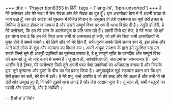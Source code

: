 +++
title = 'Prayer bpn8353 in हिंदी'
tags = ['lang-hi', 'bpn-unsorted']
+++
हे मेरे परमेश्वर और मेरे नाथ! मैं तेरा सेवक और तेरे सेवक का पुत्र हूँ। इस अरुणोदय बेला में मैं अपनी शय्या से जाग उठा हूँ, जब तेरे आदेश की पुस्तक में विहित विधान के अनुसार ही तेरी एकमेवता का सूर्य तेरी इच्छा के क्षितिज से प्रकट होकर जगमगाया है और उसने सम्पूर्ण विश्व पर अपनी आभा बिखेर दी है।
स्तुति हो तेरी, हे मेरे परमेश्वर, कि हम तेरे ज्ञान के आलोकपुंज के प्रति जाग उठे हैं। हमारी लिये वह भेज, हे मेरे नाथ! जो हमें इस योग्य बना दे कि हम तेरे सिवा अन्य सभी से अनासक्त हो सकें, जो हमें तेरे सिवा सभी आसक्तियों से मुक्त होने में समर्थ बनाये। मेरे लिये और जो मेरे प्रिय हैं, स्त्री-पुरुष सबके लिये समान रूप से, इस लोक और आने वाले लोक के शुभ और कल्याण का विधान कर। अपने अचूक संरक्षण के द्वारा हमें सुरक्षित रख उन सबसे जिन्हें तूने ही आसुरी प्रवृत्तियों का मूर्त्तरूप बनाया है, हे तू सम्पूर्ण सृष्टि के परमप्रिय और सम्पूर्ण विश्व की कामना! तू जो चाहे करने में समर्थ है। तू सत्य ही, सर्वशक्तिशाली, संकटमोचन स्वयमाधार है।
उसे आशीष दे हे ईश्वर, मेरे परमेश्वर! जिसे तूने अपनी परम श्रेष्ठ उपाधियों का अधिष्ठाता बनाया है और जिसके द्वारा तूने पुण्यात्मा और दुष्टों के बीच का भेद प्रकट किया है। अनुग्रहपूर्वक मुझे सहायता प्रदान कर कि हम तेरी इच्छा पर चलें, तेरे प्रेम में ढलें। हे मेरे प्रभु, उन्हें आशीष दे जो तेरे शब्द और तेरे अक्षर हैं और उन्हें भी जो तेरी ओर उन्मुख हुए हैं, जिन्होंने तुझमें आस लगाई है और तेरा आह्वान सुना है। तू सत्य ही, सभी वस्तुओं का स्वामी और सम्राट है, और है सर्वोपरि।

-- Bahá'u'lláh

